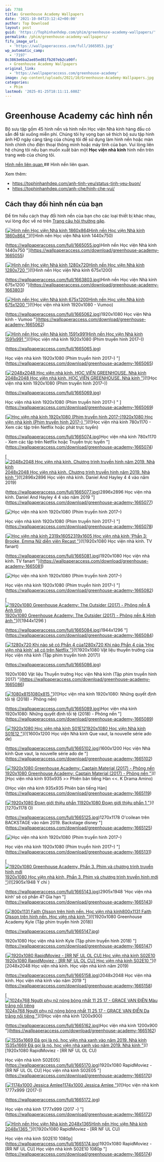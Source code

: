 ```yaml
---
id: 7788
title: Greenhouse Academy Wallpapers
date: '2021-10-04T23:12:42+00:00'
author: Top Download
layout: post
guid: 'https://Tophinhanhdep.com/phim/greenhouse-academy-wallpapers/'
permalink: /phim/greenhouse-academy-wallpapers/
fifu_image_url:
  - 'https://wallpaperaccess.com/full/1665053.jpg'
wp_automatic_camp:
  - '7197'
8c3863e6ba2ae85ed81fb207eb2ca90f:
  - Greenhouse Academy Wallpapers
original_link:
  - 'https://wallpaperaccess.com/greenhouse-academy'
image: /wp-content/uploads/2021/10/Greenhouse-Academy-Wallpapers.jpg
categories:
  - Phim
lastmod: '2025-01-25T18:11:11.608Z'
---
```

# Greenhouse Academy các hình nền

Bộ sưu tập gồm 45 hình nền và hình nền Học viện Nhà kính hàng đầu có sẵn để tải xuống miễn phí. Chúng tôi hy vọng bạn sẽ thích bộ sưu tập hình ảnh HD ngày càng tăng của chúng tôi để sử dụng làm hình nền hoặc màn hình chính cho điện thoại thông minh hoặc máy tính của bạn. Vui lòng liên hệ chúng tôi nếu bạn muốn xuất bản một **Học viện nhà kính** hình nền trên trang web của chúng tôi.

[Hình nền liên quan ](#related) ## Hình nền liên quan.

   
 Xem thêm:

   
- <https://tophinhanhdep.com/anh-tinh-yeu/status-tinh-yeu-buon/>
- <https://tophinhanhdep.com/anh-che/hinh-che-vui/>

## Cách thay đổi hình nền của bạn

Để tìm hiểu cách thay đổi hình nền của bạn cho các loại thiết bị khác nhau, vui lòng đọc về nó trên [Trang câu hỏi thường gặp](https://tophinhanhdep.com/faq/).

  
[[![Hình nền Học viện Nhà kính 1860x864](https://wallpaperaccess.com/full/1665053.jpg)Hình nền Học viện Nhà kính 1860x864 "](https://wallpaperaccess.com/download/greenhouse-academy-1665053)](![Hình nền Học viện Nhà kính 1440x750)

(https://wallpaperaccess.com/full/1665055.jpg)Hình nền Học viện Nhà kính 1440x750 "](https://wallpaperaccess.com/download/greenhouse-academy-1665055)

[[![Hình nền Học viện Nhà kính 1280x720](https://wallpaperaccess.com/full/1664114.jpg)Hình nền Học viện Nhà kính 1280x720 "](https://wallpaperaccess.com/download/greenhouse-academy-1664114)](![Hình nền Học viện Nhà kính 675x1200)

(https://wallpaperaccess.com/full/1663803.jpg)Hình nền Học viện Nhà kính 675x1200 "](https://wallpaperaccess.com/download/greenhouse-academy-1663803)

[[![Hình nền Học viện Nhà kính 675x1200](https://wallpaperaccess.com/full/1665061.jpg)Hình nền Học viện Nhà kính 675x1200 "](https://wallpaperaccess.com/download/greenhouse-academy-1665061)](![Học viện nhà kính 1920x1080 - Vumoo)

(https://wallpaperaccess.com/full/1665062.jpg)1920x1080 Học viện Nhà kính - Vumoo "](https://wallpaperaccess.com/download/greenhouse-academy-1665062)

[[![Hình nền Học viện Nhà kính 1591x991](https://wallpaperaccess.com/full/1665063.jpg)Hình nền Học viện Nhà kính 1591x991 "](https://wallpaperaccess.com/download/greenhouse-academy-1665063)](![Học viện nhà kính 1920x1080 (Phim truyền hình 2017–))

(https://wallpaperaccess.com/full/1665065.jpg)

Học viện nhà kính 1920x1080 (Phim truyền hình 2017–) "](https://wallpaperaccess.com/download/greenhouse-academy-1665065)

[[![2048x2048 Học viện nhà kính.  HỌC VIỆN GREENHOUSE.  Nhà kính](https://wallpaperaccess.com/full/1665067.jpg)2048x2048 Học viện nhà kính. HỌC VIỆN GREENHOUSE. Nhà kính "](https://wallpaperaccess.com/download/greenhouse-academy-1665067)](![Học viện nhà kính 1920x1080 (Phim truyền hình 2017–))

(https://wallpaperaccess.com/full/1665069.jpg)

Học viện nhà kính 1920x1080 (Phim truyền hình 2017–) " ](https://wallpaperaccess.com/download/greenhouse-academy-1665069)

[[![Học viện nhà kính 1920x1080 (Phim truyền hình 2017–)](https://wallpaperaccess.com/full/1665070.jpg)1920x1080 Học viện nhà kính (Phim truyền hình 2017–) "](https://wallpaperaccess.com/download/greenhouse-academy-1665070)](![Học viện nhà kính 780x1170 - Xem các tập trên Netflix hoặc phát trực tuyến)

(https://wallpaperaccess.com/full/1665074.jpg)Học viện nhà kính 780x1170 - Xem các tập trên Netflix hoặc Truyền trực tuyến "](https://wallpaperaccess.com/download/greenhouse-academy-1665074)

[[![2048x2048 Học viện nhà kính.  Chương trình truyền hình năm 2019. Nhà kính](https://wallpaperaccess.com/full/1665075.jpg)2048x2048 Học viện nhà kính. Chương trình truyền hình năm 2019. Nhà kính "](https://wallpaperaccess.com/download/greenhouse-academy-1665075)](![2896x2896 Học viện nhà kính.  Daniel And Hayley 4 4 vào năm 2019)

(https://wallpaperaccess.com/full/1665077.jpg)2896x2896 Học viện nhà kính. Daniel And Hayley 4 4 vào năm 2019 "](https://wallpaperaccess.com/download/greenhouse-academy-1665077)

[![Học viện nhà kính 1920x1080 (Phim truyền hình 2017–)](https://wallpaperaccess.com/full/1665078.jpg)

Học viện nhà kính 1920x1080 (Phim truyền hình 2017–) "](https://wallpaperaccess.com/download/greenhouse-academy-1665078)

[[![Học viện nhà kính 2319x1605](https://wallpaperaccess.com/full/1665080.jpg)2319x1605 Học viện nhà kính 'Phần 3: Brooke, Emma Nữ diễn viên Recast "](https://wallpaperaccess.com/download/greenhouse-academy-1665080)](![1920x1080 Học viện nhà kính.  TV fanart)

(https://wallpaperaccess.com/full/1665081.jpg)1920x1080 Học viện nhà kính. TV fanart "](https://wallpaperaccess.com/download/greenhouse-academy-1665081)

[![Học viện nhà kính 1920x1080 (Phim truyền hình 2017–)](https://wallpaperaccess.com/full/1665082.jpg)

Học viện nhà kính 1920x1080 (Phim truyền hình 2017–) "](https://wallpaperaccess.com/download/greenhouse-academy-1665082)

[[![1920x1080 Greenhouse Academy: The Outsider (2017) - Phông nền & Ảnh tĩnh](https://wallpaperaccess.com/full/1665083.jpg)1920x1080 Greenhouse Academy: The Outsider (2017) - Phông nền &amp; Hình ảnh "](https://wallpaperaccess.com/download/greenhouse-academy-1665083)](![1944x1296 )

(https://wallpaperaccess.com/full/1665084.jpg)1944x1296 "](https://wallpaperaccess.com/download/greenhouse-academy-1665084)

[[![1280x720 Khi nào sẽ có Phần 4 của ](https://wallpaperaccess.com/full/1665085.jpg)1280x720 Khi nào Phần 4 của 'Học viện nhà kính' sẽ có trên Netflix "](https://wallpaperaccess.com/download/greenhouse-academy-1665085)](![1920x1080 Vật liệu thuyền trưởng của Học viện nhà kính (Tập phim truyền hình 2017))

(https://wallpaperaccess.com/full/1665086.jpg)

1920x1080 Vật liệu Thuyền trưởng Học viện Nhà kính (Tập phim truyền hình 2017) "](https://wallpaperaccess.com/download/greenhouse-academy-1665086)

[[![1080x815 ](https://wallpaperaccess.com/full/1665088.jpg)1080x815 "](https://wallpaperaccess.com/download/greenhouse-academy-1665088)](![Học viện nhà kính 1920x1080: Những quyết định tồi tệ (2018) - Phông nền)

(https://wallpaperaccess.com/full/1665089.jpg)Học viện nhà kính 1920x1080: Những quyết định tồi tệ (2018) - Phông nền "](https://wallpaperaccess.com/download/greenhouse-academy-1665089)

[[![1920x1080 Học viện nhà kính S01E12](https://wallpaperaccess.com/full/1665090.jpg)1920x1080 Học viện Nhà kính S01E12 "](https://wallpaperaccess.com/download/greenhouse-academy-1665090)](![1600x1200 Học viện Nhà kính Que vaut, la nouvelle série ado de)

(https://wallpaperaccess.com/full/1665102.jpg)1600x1200 Học viện Nhà kính Que vaut, la nouvelle série ado de "](https://wallpaperaccess.com/download/greenhouse-academy-1665102)

[[![1920x1080 Greenhouse Academy: Captain Material (2017) - Phông nền](https://wallpaperaccess.com/full/1665117.jpg)1920x1080 Greenhouse Academy: Captain Material (2017) - Phông nền "](https://wallpaperaccess.com/download/greenhouse-academy-1665117)](![Học viện nhà kính 935x935 >> Phiên bản tiếng Hàn <<.  K Drama Amino)

()Học viện nhà kính 935x935  Phiên bản tiếng Hàn](https://wallpaperaccess.com/download/greenhouse-academy-1665119)

[[![1920x1080 Đoạn giới thiệu phần 1](https://wallpaperaccess.com/full/1665122.jpg)1920x1080 Đoạn giới thiệu phần 1 "](https://wallpaperaccess.com/download/greenhouse-academy-1665122)](![1270x1178 O)

(https://wallpaperaccess.com/full/1665125.jpg)1270x1178 O'coilean trên BACKSTAGE vào năm 2019. Backstage disney "](https://wallpaperaccess.com/download/greenhouse-academy-1665125)

[![Học viện nhà kính 1920x1080 (Phim truyền hình 2017–)](https://wallpaperaccess.com/full/1665131.jpg)

Học viện nhà kính 1920x1080 (Phim truyền hình 2017–) "](https://wallpaperaccess.com/download/greenhouse-academy-1665131)

[[![1920x1080 Greenhouse Academy, Phần 3. Phim và chương trình truyền hình mới](https://wallpaperaccess.com/full/1665137.jpg)1920x1080 Học viện nhà kính, Phần 3. Phim và chương trình truyền hình mới "](https://wallpaperaccess.com/download/greenhouse-academy-1665137)](![2905x1948 Ý chí )

(https://wallpaperaccess.com/full/1665143.jpg)2905x1948 'Học viện nhà kính' sẽ có phần 4? Gia hạn "](https://wallpaperaccess.com/download/greenhouse-academy-1665143)

[[![800x1131 Faith Olsson trên hình nền.  Học viện nhà kính](https://wallpaperaccess.com/full/1665145.jpg)800x1131 Faith Olsson trên hình nền. Học viện nhà kính "](https://wallpaperaccess.com/download/greenhouse-academy-1665145)](![1920x1080 Greenhouse Academy Kyle (Tập phim truyền hình 2018))

(https://wallpaperaccess.com/full/1665147.jpg)

1920x1080 Học viện nhà kính Kyle (Tập phim truyền hình 2018) "](https://wallpaperaccess.com/download/greenhouse-academy-1665147)

[[![1920x1080 RapidMoviez - [RR NF UL OL CU] Học viện nhà kính S02E10](https://wallpaperaccess.com/full/1665154.jpg)1920x1080 RapidMoviez - \[RR NF UL OL CU\] Học viện nhà kính S02E10 "](https://wallpaperaccess.com/download/greenhouse-academy-1665154)](![2048x2048 Học viện nhà kính.  Học viện nhà kính năm 2019)

(https://wallpaperaccess.com/full/1665158.jpg)2048x2048 Học viện nhà kính. Học viện nhà kính vào năm 2019 "](https://wallpaperaccess.com/download/greenhouse-academy-1665158)

[[![1024x768 Người phụ nữ nóng bỏng nhất 11 25 17 - GRACE VAN ĐIỀN Màu trắng nổi tiếng](https://wallpaperaccess.com/full/1665161.jpg)1024x768 Người phụ nữ nóng bỏng nhất 11 25 17 - GRACE VAN ĐIỀN Da trắng nổi tiếng "](https://wallpaperaccess.com/download/greenhouse-academy-1665161)](![Học viện nhà kính 1200x900)

(https://wallpaperaccess.com/full/1665162.jpg)Học viện nhà kính 1200x900 "](https://wallpaperaccess.com/download/greenhouse-academy-1665162)

[[![1535x1669 Đã gọi là nó.  học viện nhà xanh vào năm 2019. Nhà kính](https://wallpaperaccess.com/full/1665168.jpg)1535x1669 Đã gọi là nó. học viện nhà xanh vào năm 2019. Nhà kính "](https://wallpaperaccess.com/download/greenhouse-academy-1665168)](![1920x1080 RapidMoviez - [RR NF UL OL CU)

 Học viện nhà kính S02E05](https://wallpaperaccess.com/full/1665170.jpg)1920x1080 RapidMoviez - \[RR NF UL OL CU\] Học viện nhà kính S02E05 "](https://wallpaperaccess.com/download/greenhouse-academy-1665170)

[[![1174x1000 Jessica Amlee](https://wallpaperaccess.com/full/1665171.jpg)1174x1000 Jessica Amlee "](https://wallpaperaccess.com/download/greenhouse-academy-1665171)](![Học viện nhà kính 1777x999 (2017-))

(https://wallpaperaccess.com/full/1665172.jpg)

Học viện nhà kính 1777x999 (2017 -) "](https://wallpaperaccess.com/download/greenhouse-academy-1665172)

[[![Hình nền Học viện Nhà kính 2048x1365](https://wallpaperaccess.com/full/1665173.jpg)Hình nền Học viện Nhà kính 2048x1365 "](https://wallpaperaccess.com/download/greenhouse-academy-1665173)](![1920x1080 RapidMoviez - [RR NF UL CU)

 Học viện nhà kính S02E10 1080p](https://wallpaperaccess.com/full/1665174.jpg)1920x1080 RapidMoviez - \[RR NF UL CU\] Học viện nhà kính S02E10 1080p "](https://wallpaperaccess.com/download/greenhouse-academy-1665174)
